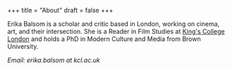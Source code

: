 +++
title = "About"
draft = false
+++

Erika Balsom is a scholar and critic based in London, working on cinema, art, and their intersection. She is a Reader in Film Studies at [King's College London](https://www.kcl.ac.uk/artshums/depts/filmstudies/people/acad/balsom/index.aspx) and holds a PhD in Modern Culture and Media from Brown University.

*Email: erika.balsom at kcl.ac.uk*
